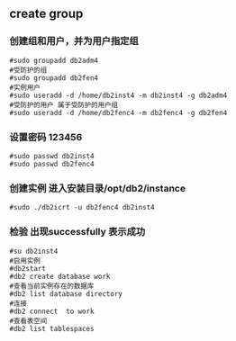 ## create group
### 创建组和用户，并为用户指定组
```
#sudo groupadd db2adm4
#受防护的组
#sudo groupadd db2fen4
#实例用户
#sudo useradd -d /home/db2inst4 -m db2inst4 -g db2adm4
#受防护的用户 属于受防护的用户组
#sudo useradd -d /home/db2fenc4 -m db2fenc4 -g db2fen4
```
### 设置密码 123456
```
#sudo passwd db2inst4
#sudo passwd db2fenc4
```
### 创建实例 进入安装目录/opt/db2/instance
```
#sudo ./db2icrt -u db2fenc4 db2inst4
```
### 检验 出现successfully 表示成功
```
#su db2inst4
#启用实例
#db2start
#db2 create database work
#查看当前实例存在的数据库
#db2 list database directory
#连接
#db2 connect  to work
#查看表空间
#db2 list tablespaces
```
